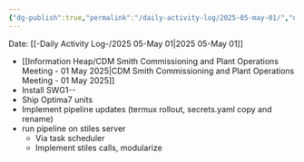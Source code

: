 ```yaml
---
{"dg-publish":true,"permalink":"/daily-activity-log/2025-05-may-01/","noteIcon":"","created":"2025-05-01T10:00:57.572-05:00"}
---
```


Date: [[-Daily Activity Log-/2025 05-May 01\|2025 05-May 01]]

- [[Information Heap/CDM Smith Commissioning and Plant Operations Meeting - 01 May 2025\|CDM Smith Commissioning and Plant Operations Meeting - 01 May 2025]]
- Install SWG1--
- Ship Optima7 units
- Implement pipeline updates (termux rollout, secrets.yaml copy and rename)
- run pipeline on stiles server
	- Via task scheduler
	- Implement stiles calls, modularize